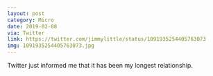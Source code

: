 ```yaml
---
layout: post
category: Micro
date: 2019-02-08
via: Twitter
link: https://twitter.com/jimmylittle/status/1091935254405763073
img: 1091935254405763073.jpg
---
```


Twitter just informed me that it has been my longest relationship.‪
